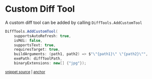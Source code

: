<!--
GENERATED FILE - DO NOT EDIT
This file was generated by [MarkdownSnippets](https://github.com/SimonCropp/MarkdownSnippets).
Source File: /docs/mdsource/diff-tool.custom.source.md
To change this file edit the source file and then run MarkdownSnippets.
-->

# Custom Diff Tool

A custom diff tool can be added by calling `DiffTools.AddCustomTool`

<!-- snippet: AddCustomTool -->
<a id='snippet-addcustomtool'/></a>
```cs
DiffTools.AddCustomTool(
    supportsAutoRefresh: true,
    isMdi: false,
    supportsText: true,
    requiresTarget: true,
    buildArguments: (path1, path2) => $"\"{path1}\" \"{path2}\"",
    exePath: diffToolPath,
    binaryExtensions: new[] {"jpg"});
```
<sup><a href='/src/DiffEngine.Tests/DiffToolsTest.cs#L32-L41' title='File snippet `addcustomtool` was extracted from'>snippet source</a> | <a href='#snippet-addcustomtool' title='Navigate to start of snippet `addcustomtool`'>anchor</a></sup>
<!-- endsnippet -->
